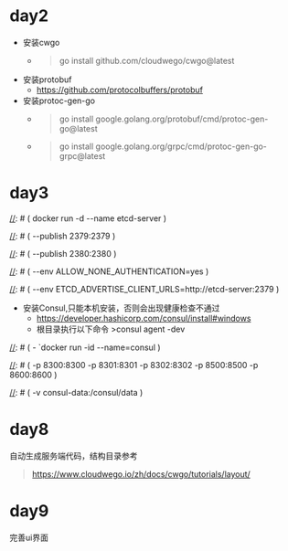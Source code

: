 # day2
- 安装cwgo
  - > go install github.com/cloudwego/cwgo@latest
- 安装protobuf
  - https://github.com/protocolbuffers/protobuf
- 安装protoc-gen-go
  - > go install google.golang.org/protobuf/cmd/protoc-gen-go@latest
  - > go install google.golang.org/grpc/cmd/protoc-gen-go-grpc@latest

# day3

[//]: # (- 安装etcd)

[//]: # (  - > sudo apt update)

[//]: # (  - > sudo apt install etcd)

[//]: # (  - `)

[//]: # (    docker run -d --name etcd-server \)

[//]: # (    --publish 2379:2379 \)

[//]: # (    --publish 2380:2380 \)

[//]: # (    --env ALLOW_NONE_AUTHENTICATION=yes \)

[//]: # (    --env ETCD_ADVERTISE_CLIENT_URLS=http://etcd-server:2379 \)

[//]: # (    bitnami/etcd:latest)

[//]: # (    `)

- 安装Consul,只能本机安装，否则会出现健康检查不通过
  - https://developer.hashicorp.com/consul/install#windows
  - 根目录执行以下命令 >consul agent -dev
  
[//]: # (  - `docker run -id --name=consul \)

[//]: # (    -p 8300:8300 -p 8301:8301 -p 8302:8302 -p 8500:8500 -p 8600:8600 \)

[//]: # (    -v consul-data:/consul/data \)

[//]: # (    hashicorp/consul agent -server -ui -node=n1 -bootstrap-expect=1 -client=0.0.0.0`)

# day8
自动生成服务端代码，结构目录参考
>https://www.cloudwego.io/zh/docs/cwgo/tutorials/layout/

# day9
完善ui界面